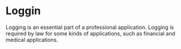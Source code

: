 # Loggin
Logging is an essential part of a professional application. Logging is required by law for some kinds of applications, such as financial and medical applications.
